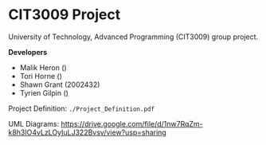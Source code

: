 # CIT3009 Project
University of Technology, Advanced Programming (CIT3009) group project.

**Developers**
- Malik Heron ()
- Tori Horne ()
- Shawn Grant (2002432)
- Tyrien Gilpin ()

Project Definition: `./Project_Definition.pdf`

UML Diagrams: https://drive.google.com/file/d/1nw7RqZm-k8h3IO4vLzLOyIuLJ322Bvsv/view?usp=sharing
